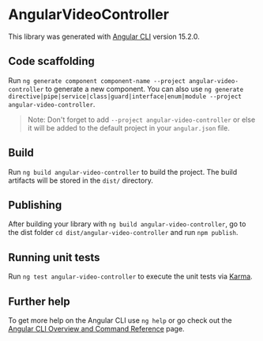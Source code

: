 # AngularVideoController

This library was generated with [Angular CLI](https://github.com/angular/angular-cli) version 15.2.0.

## Code scaffolding

Run `ng generate component component-name --project angular-video-controller` to generate a new component. You can also use `ng generate directive|pipe|service|class|guard|interface|enum|module --project angular-video-controller`.
> Note: Don't forget to add `--project angular-video-controller` or else it will be added to the default project in your `angular.json` file. 

## Build

Run `ng build angular-video-controller` to build the project. The build artifacts will be stored in the `dist/` directory.

## Publishing

After building your library with `ng build angular-video-controller`, go to the dist folder `cd dist/angular-video-controller` and run `npm publish`.

## Running unit tests

Run `ng test angular-video-controller` to execute the unit tests via [Karma](https://karma-runner.github.io).

## Further help

To get more help on the Angular CLI use `ng help` or go check out the [Angular CLI Overview and Command Reference](https://angular.io/cli) page.
